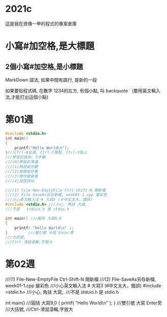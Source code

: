 # 2021c
這是我在資傳一甲的程式的專案倉庫

# 小寫#加空格,是大標題
## 2個小寫#加空格,是小標題

MarkDown 語法, 如果中間有跳行, 是新的一段

如果要貼程式碼, 在數字 1234的左方, 有個小點, 叫 backquote \`
(要用英文輸入法,才能打出這個小點)

# 第01週
```C
#include <stdio.h>
int main()
{
    printf("Hello World\n");
}///Ctrl-A全選, Ctrl-C複製, Ctrl-V貼上
///學習的技術: 5步驟
///(0)學習前準備
///(1)我說給你聽
///(2)我做給你看
///(3)換你做做看
///(4)成效評估
```

```C
///(1) File-New-EmptyFile Ctrl-Shift-N 開新檔
///(2) File-SaveAs另存新檔, week01-1.cpp 變彩色
///小心英文輸入法 # 大寫3 (＃中文太大，錯誤)
#include <stdio.h> ///小心, 角括 大寫,.
///不是   stduio.h 是 stdio.h

int main() ///圓括 大寫9,0
{
    printf( "Hello World\n" );
}         ///雙引號 大寫 Enter旁
///大括號,
///Ctrl-滑鼠滾輪,字放大
```

# 第02週
///(1) File-New-EmptyFile Ctrl-Shift-N 開新檔
///(2) File-SaveAs另存新檔, week01-1.cpp 變彩色
///小心英文輸入法 # 大寫3 (#中文太大，錯誤)
#include <stdio.h> ///小心, 角括 大寫,.
///不是 stduio.h 是 stdio.h

int main() ///圓括 大寫9,0
{
printf( "Hello World\n" );
} ///雙引號 大寫 Enter旁
///大括號,
///Ctrl-滑鼠滾輪,字放大
